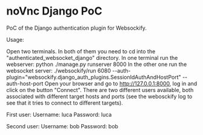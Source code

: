# noVnc Django PoC
PoC of the Django authentication plugin for Websockify.

Usage:

Open two terminals. In both of them you need to cd into the "authenticated_websocket_django" directory.
In one terminal run the webserver: python ./manage.py runserver 8000
In the other one run the websocket server: ./websockify/run 6080 --auth-plugin="websockify.django_auth_plugins.SessionIdAuthAndHostPort" --auth-host-port
Open your browser and go to http://127.0.0.1:8000, log in and click on the button "Connect". 
There are two different users available, both associated with different target hosts and ports (see the webosckify log to see that it tries to connect to different targets).

First user:
Username: luca
Password: luca

Second user:
Username: bob
Password: bob


